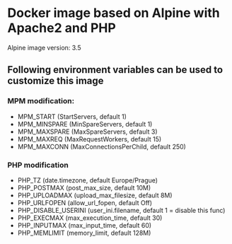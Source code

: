 # Docker image based on Alpine with Apache2 and PHP

Alpine image version: 3.5

## Following environment variables can be used to customize this image

### MPM modification:
- MPM_START (StartServers, default 1)
- MPM_MINSPARE (MinSpareServers, default 1)
- MPM_MAXSPARE (MaxSpareServers, default 3)
- MPM_MAXREQ (MaxRequestWorkers, default 15)
- MPM_MAXCONN (MaxConnectionsPerChild, default 250)

### PHP modification
- PHP_TZ (date.timezone, default Europe/Prague)
- PHP_POSTMAX (post_max_size, default 10M)
- PHP_UPLOADMAX (upload_max_filesize, default 8M)
- PHP_URLFOPEN (allow_url_fopen, default Off)
- PHP_DISABLE_USERINI (user_ini.filename, default 1 = disable this func)
- PHP_EXECMAX (max_execution_time, default 30)
- PHP_INPUTMAX (max_input_time, default 60)
- PHP_MEMLIMIT (memory_limit, default 128M)
